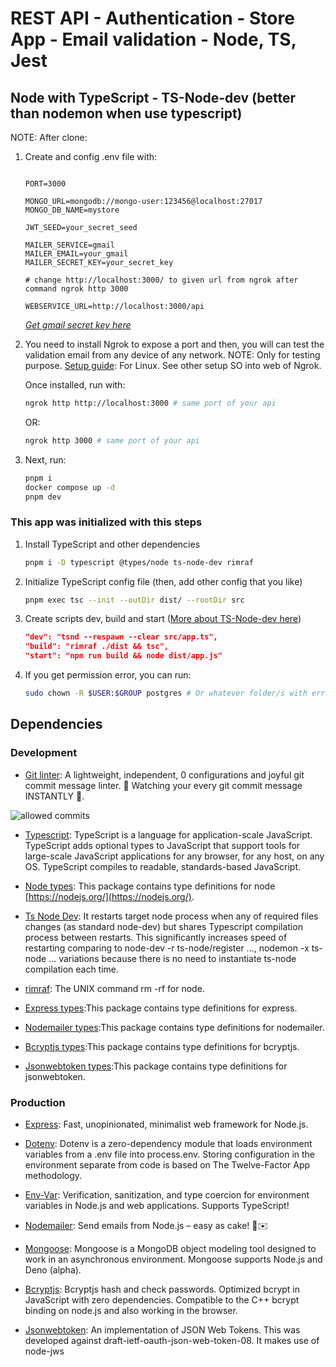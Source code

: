 # REST API - Authentication - Store App - Email validation - Node, TS, Jest

## Node with TypeScript - TS-Node-dev (better than nodemon when use typescript)

NOTE: After clone:

1. Create and config .env file with:

   ```text

   PORT=3000

   MONGO_URL=mongodb://mongo-user:123456@localhost:27017
   MONGO_DB_NAME=mystore

   JWT_SEED=your_secret_seed

   MAILER_SERVICE=gmail
   MAILER_EMAIL=your_gmail
   MAILER_SECRET_KEY=your_secret_key

   # change http://localhost:3000/ to given url from ngrok after command ngrok http 3000

   WEBSERVICE_URL=http://localhost:3000/api

   ```

   _[Get gmail secret key here](https://myaccount.google.com/u/0/apppasswords)_

2. You need to install Ngrok to expose a port and then, you will can test the validation email from any device of any network.
   NOTE: Only for testing purpose.
   [Setup guide](https://dashboard.ngrok.com/get-started/setup/linux): For Linux. See other setup SO into web of Ngrok.

   Once installed, run with:

   ```sh
   ngrok http http://localhost:3000 # same port of your api
   ```

   OR:

   ```sh
   ngrok http 3000 # same port of your api
   ```

3. Next, run:

   ```sh
   pnpm i
   docker compose up -d
   pnpm dev
   ```

### This app was initialized with this steps

1. Install TypeScript and other dependencies

   ```sh
   pnpm i -D typescript @types/node ts-node-dev rimraf
   ```

2. Initialize TypeScript config file (then, add other config that you like)

   ```sh
   pnpm exec tsc --init --outDir dist/ --rootDir src
   ```

3. Create scripts dev, build and start ([More about TS-Node-dev here](https://www.npmjs.com/package/ts-node-dev))

   ```JSON
   "dev": "tsnd --respawn --clear src/app.ts",
   "build": "rimraf ./dist && tsc",
   "start": "npm run build && node dist/app.js"
   ```

4. If you get permission error, you can run:

   ```sh
   sudo chown -R $USER:$GROUP postgres # Or whatever folder/s with error
   ```

## Dependencies

### Development

- [Git linter](https://www.npmjs.com/package/git-commit-msg-linter): A lightweight, independent, 0 configurations and joyful git commit message linter. 👀 Watching your every git commit message INSTANTLY 🚀.

![allowed commits](https://raw.githubusercontent.com/legend80s/commit-msg-linter/master/assets/demo-7-compressed.png)

- [Typescript](https://www.npmjs.com/package/typescript): TypeScript is a language for application-scale JavaScript. TypeScript adds optional types to JavaScript that support tools for large-scale JavaScript applications for any browser, for any host, on any OS. TypeScript compiles to readable, standards-based JavaScript.

- [Node types](https://www.npmjs.com/package/@types/node): This package contains type definitions for node [https://nodejs.org/](https://nodejs.org/).

- [Ts Node Dev](https://www.npmjs.com/package/ts-node-dev): It restarts target node process when any of required files changes (as standard node-dev) but shares Typescript compilation process between restarts. This significantly increases speed of restarting comparing to node-dev -r ts-node/register ..., nodemon -x ts-node ... variations because there is no need to instantiate ts-node compilation each time.

- [rimraf](https://www.npmjs.com/package/rimraf): The UNIX command rm -rf for node.

- [Express types](https://www.npmjs.com/package/@types/express):This package contains type definitions for express.

- [Nodemailer types](https://www.npmjs.com/package/@types/nodemailer):This package contains type definitions for nodemailer.
- [Bcryptjs types](https://www.npmjs.com/package/@types/bcryptjs):This package contains type definitions for bcryptjs.
- [Jsonwebtoken types](https://www.npmjs.com/package/@types/jsonwebtoken):This package contains type definitions for jsonwebtoken.

### Production

- [Express](https://www.npmjs.com/package/express): Fast, unopinionated, minimalist web framework for Node.js.

- [Dotenv](https://www.npmjs.com/package/dotenv): Dotenv is a zero-dependency module that loads environment variables from a .env file into process.env. Storing configuration in the environment separate from code is based on The Twelve-Factor App methodology.

- [Env-Var](https://www.npmjs.com/package/env-var): Verification, sanitization, and type coercion for environment variables in Node.js and web applications. Supports TypeScript!

- [Nodemailer](https://www.npmjs.com/package/nodemailer): Send emails from Node.js – easy as cake! 🍰✉️

- [Mongoose](https://www.npmjs.com/package/mongoose): Mongoose is a MongoDB object modeling tool designed to work in an asynchronous environment. Mongoose supports Node.js and Deno (alpha).

- [Bcryptjs](https://www.npmjs.com/package/bcryptjs): Bcryptjs hash and check passwords. Optimized bcrypt in JavaScript with zero dependencies. Compatible to the C++ bcrypt binding on node.js and also working in the browser.
- [Jsonwebtoken](https://www.npmjs.com/package/jsonwebtoken): An implementation of JSON Web Tokens.
  This was developed against draft-ietf-oauth-json-web-token-08. It makes use of node-jws
